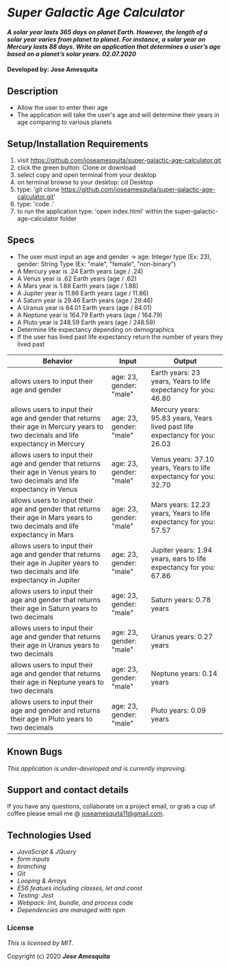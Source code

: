 # _Super Galactic Age Calculator_

#### _A solar year lasts 365 days on planet Earth. However, the length of a solar year varies from planet to planet. For instance, a solar year on Mercury lasts 88 days. Write an application that determines a user’s age based on a planet’s solar years. 02.07.2020_

#### Developed by: Jose Amesquita

## Description

* Allow the user to enter their age
* The application will take the user's age and will determine their years in age comparing to various planets 

## Setup/Installation Requirements

1. visit https://github.com/joseamesquita/super-galactic-age-calculator.git
2. click the green button: Clone or download 
3. select copy and open terminal from your desktop
4. on terminal browse to your desktop: cd Desktop
5. type: 'git clone https://github.com/joseamesquita/super-galactic-age-calculator.git'
6. type: 'code .' 
7. to run the application type: 'open index.html' within the super-galactic-age-calculator folder

## Specs

* The user must input an age and gender -> age: Integer type (Ex: 23), gender: String Type (Ex: "male", "female", "non-binary")
* A Mercury year is .24 Earth years (age / .24)
* A Venus year is .62 Earth years (age / .62)
* A Mars year is 1.88 Earth years (age / 1.88)
* A Jupiter year is 11.86 Earth years (age / 11.86)
* A Saturn year is 29.46 Earth years (age / 29.46)
* A Uranus year is 84.01 Earth years (age / 84.01)
* A Neptune year is 164.79 Earth years (age / 164.79)
* A Pluto year is 248.59 Earth years (age / 248.59)
* Determine life expectancy depending on demographics 
* If the user has lived past life expectancy return the number of years they lived past 

Behavior | Input | Output |
--- | --- | --- |
allows users to input their age and gender | age: 23, gender: "male" | Earth years: 23 years, Years to life expectancy for you: 46.80
allows users to input their age and gender that returns their age in Mercury years to two decimals and life expectancy in Mercury | age: 23, gender: "male" | Mercury years: 95.83 years, Years lived past life expectancy for you: 26.03
allows users to input their age and gender that returns their age in Venus years to two decimals and life expectancy in Venus | age: 23, gender: "male" | Venus years: 37.10 years, Years to life expectancy for you: 32.70
allows users to input their age and gender that returns their age in Mars years to two decimals and life expectancy in Mars| age: 23, gender: "male" | Mars years: 12.23 years, Years to life expectancy for you: 57.57 
allows users to input their age and gender that returns their age in Jupiter years to two decimals and life expectancy in Jupiter | age: 23, gender: "male" | Jupiter years: 1.94 years, ears to life expectancy for you: 67.86
allows users to input their age and gender that returns their age in Saturn years to two decimals | age: 23, gender: "male" | Saturn years: 0.78 years
allows users to input their age and gender that returns their age in Uranus years to two decimals | age: 23, gender: "male" | Uranus years: 0.27 years
allows users to input their age and gender that returns their age in Neptune years to two decimals | age: 23, gender: "male" | Neptune years: 0.14 years
allows users to input their age and gender and returns their age in Pluto years to two decimals | age: 23, gender: "male" | Pluto years: 0.09 years


## Known Bugs

_This application is under-developed and is currently improving._

## Support and contact details

If you have any questions, collaborate on a project email, or grab a cup of coffee please email me @ joseamesquita11@gmail.com. 

## Technologies Used

* _JavaScript & JQuery_
* _form inputs_
* _branching_
* _Git_
* _Looping & Arrays_
* _ES6 featues including classes, let and const_
* _Testing: Jest_
* _Webpack: lint, bundle, and process code_
* _Dependencies are managed with npm_

### License

*This is licensed by MIT.*

Copyright (c) 2020 **_Jose Amesquita_**